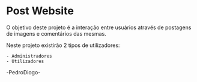 
# Post Website

O objetivo deste projeto é a interação entre usuários através de postagens de imagens e comentários das mesmas.

Neste projeto existirão 2 tipos de utilizadores:

    - Administradores
    - Utilizadores
    
-PedroDiogo-
    
